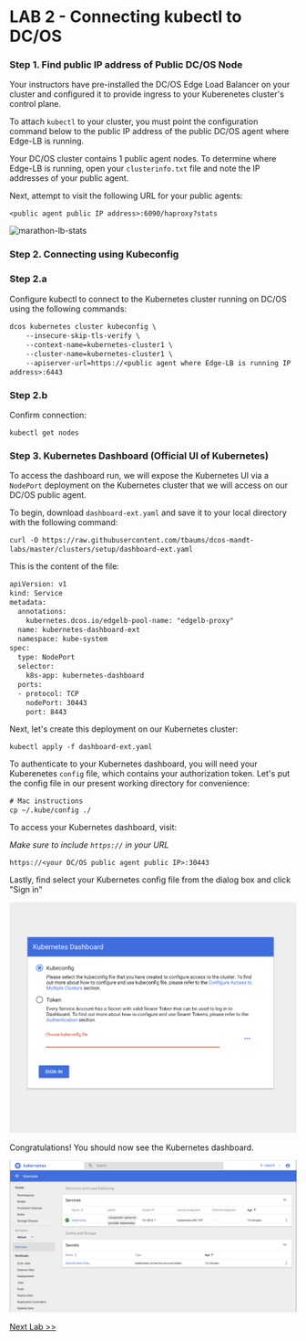 # LAB 2 - Connecting kubectl to DC/OS

### Step 1. Find public IP address of Public DC/OS Node

Your instructors have pre-installed the DC/OS Edge Load Balancer on your cluster and configured it to provide ingress to your Kuberenetes cluster's control plane. 

To attach `kubectl` to your cluster, you must point the configuration command below to the public IP address of the public DC/OS agent where Edge-LB is running. 

Your DC/OS cluster contains 1 public agent nodes. To determine where Edge-LB is running, open your `clusterinfo.txt` file and note the IP addresses of your public agent.

Next, attempt to visit the following URL for your public agents:

```
<public agent public IP address>:6090/haproxy?stats
```

![marathon-lb-stats](https://github.com/tbaums/rccl-k8s/blob/master/screenshots/marathon-lb%20stats.png)


### Step 2. Connecting using Kubeconfig

### Step 2.a 

Configure kubectl to connect to the Kubernetes cluster running on  DC/OS using the following commands:
```
dcos kubernetes cluster kubeconfig \
    --insecure-skip-tls-verify \
    --context-name=kubernetes-cluster1 \
    --cluster-name=kubernetes-cluster1 \
    --apiserver-url=https://<public agent where Edge-LB is running IP address>:6443
```

### Step 2.b

Confirm connection:

```
kubectl get nodes
```

### Step 3. Kubernetes Dashboard (Official UI of Kubernetes)

To access the dashboard run, we will expose the Kubernetes UI via a `NodePort` deployment on the Kubernetes cluster that we will access on our DC/OS public agent.


To begin, download `dashboard-ext.yaml` and save it to your local directory with the following command:

```
curl -O https://raw.githubusercontent.com/tbaums/dcos-mandt-labs/master/clusters/setup/dashboard-ext.yaml
```

This is the content of the file:
```
apiVersion: v1
kind: Service
metadata:
  annotations:
    kubernetes.dcos.io/edgelb-pool-name: "edgelb-proxy"
  name: kubernetes-dashboard-ext
  namespace: kube-system
spec:
  type: NodePort
  selector:
    k8s-app: kubernetes-dashboard
  ports:
  - protocol: TCP
    nodePort: 30443
    port: 8443
```

Next, let's create this deployment on our Kubernetes cluster:

```
kubectl apply -f dashboard-ext.yaml
```
To authenticate to your Kubernetes dashboard, you will need your Kuberenetes `config` file, which contains your authorization token. Let's put the config file in our present working directory for convenience: 

```
# Mac instructions
cp ~/.kube/config ./
```

To access your Kubernetes dashboard, visit:

*Make sure to include `https://` in your URL*

```
https://<your DC/OS public agent public IP>:30443
```

Lastly, find select your Kubernetes config file from the dialog box and click "Sign in"

![k8s-sign-in](https://github.com/tbaums/dcos-mandt-labs/blob/master/screenshots/k8s-sign-in.png)

Congratulations! You should now see the Kubernetes dashboard.

![k8s-dashboard](https://github.com/tbaums/dcos-mandt-labs/blob/master/screenshots/k8s-dashboard.png)


[Next Lab >>](https://github.com/tbaums/dcos-mandt-labs/blob/master/labs/1%20-%20Kubernetes-labs/Lab_02a_Launch_a_second_Kubernetes_Cluster.md)